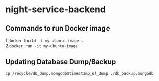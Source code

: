# night-service-backend
## Commands to run Docker image
1.`docker build -t my-ubuntu-image .`<br>
2.`docker run -it my-ubuntu-image`
<br>
## Updating Database Dump/Backup
`cp /recycle/db_dump.mongodb$timestamp_of_dump ./db_backup.mongodb`
